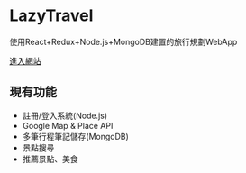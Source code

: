 # LazyTravel
使用React+Redux+Node.js+MongoDB建置的旅行規劃WebApp

[進入網站](https://lazytravel.herokuapp.com/)

## 現有功能
- 註冊/登入系統(Node.js)
- Google Map & Place API
- 多筆行程筆記儲存(MongoDB)
- 景點搜尋
- 推薦景點、美食
